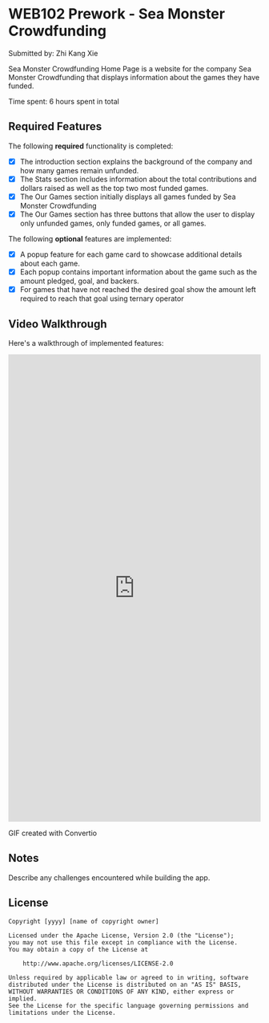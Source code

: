 # WEB102 Prework - Sea Monster Crowdfunding

Submitted by: Zhi Kang Xie

Sea Monster Crowdfunding Home Page is a website for the company Sea Monster Crowdfunding that displays information about the games they have funded.

Time spent: 6 hours spent in total

## Required Features

The following **required** functionality is completed:

* [x] The introduction section explains the background of the company and how many games remain unfunded.
* [x] The Stats section includes information about the total contributions and dollars raised as well as the top two most funded games.
* [x] The Our Games section initially displays all games funded by Sea Monster Crowdfunding
* [x] The Our Games section has three buttons that allow the user to display only unfunded games, only funded games, or all games.

The following **optional** features are implemented:

* [x] A popup feature for each game card to showcase additional details about each game.
* [x] Each popup contains important information about the game such as the amount pledged, goal, and backers.
* [x] For games that have not reached the desired goal show the amount left required to reach that goal using ternary operator

## Video Walkthrough

Here's a walkthrough of implemented features:

<iframe class="imgur-embed" width="100%" height="932" frameborder="0" src="https://i.imgur.com/FM8440c.gifv#embed"></iframe>

<!-- Replace this with whatever GIF tool you used! -->
GIF created with Convertio  
<!-- Recommended tools:
[Kap](https://getkap.co/) for macOS
[ScreenToGif](https://www.screentogif.com/) for Windows
[peek](https://github.com/phw/peek) for Linux. -->

## Notes

Describe any challenges encountered while building the app.

## License

    Copyright [yyyy] [name of copyright owner]

    Licensed under the Apache License, Version 2.0 (the "License");
    you may not use this file except in compliance with the License.
    You may obtain a copy of the License at

        http://www.apache.org/licenses/LICENSE-2.0

    Unless required by applicable law or agreed to in writing, software
    distributed under the License is distributed on an "AS IS" BASIS,
    WITHOUT WARRANTIES OR CONDITIONS OF ANY KIND, either express or implied.
    See the License for the specific language governing permissions and
    limitations under the License.

